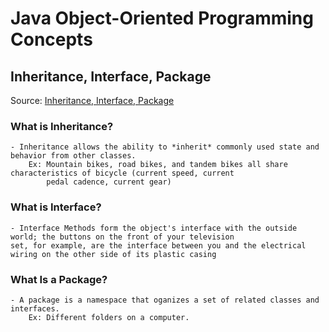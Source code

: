 # Java Object-Oriented Programming Concepts

## Inheritance, Interface, Package  
Source: [Inheritance, Interface, Package](https://docs.oracle.com/javase/tutorial/java/concepts/inheritance.html)

### What is Inheritance?
    - Inheritance allows the ability to *inherit* commonly used state and behavior from other classes.  
        Ex: Mountain bikes, road bikes, and tandem bikes all share characteristics of bicycle (current speed, current  
            pedal cadence, current gear)
    
### What is Interface?
    - Interface Methods form the object's interface with the outside world; the buttons on the front of your television  
    set, for example, are the interface between you and the electrical wiring on the other side of its plastic casing  

### What Is a Package?
    - A package is a namespace that oganizes a set of related classes and interfaces. 
        Ex: Different folders on a computer. 